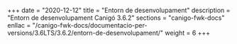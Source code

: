 +++
date        = "2020-12-12"
title       = "Entorn de desenvolupament"
description = "Entorn de desenvolupament Canigó 3.6.2"
sections    = "canigo-fwk-docs"
enllac		= "/canigo-fwk-docs/documentacio-per-versions/3.6LTS/3.6.2/entorn-de-desenvolupament/"
weight		= 6
+++
